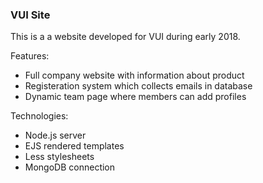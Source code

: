 ### VUI Site

This is a a website developed for VUI during early 2018.

Features:
- Full company website with information about product
- Registeration system which collects emails in database
- Dynamic team page where members can add profiles

Technologies:
- Node.js server
- EJS rendered templates
- Less stylesheets
- MongoDB connection